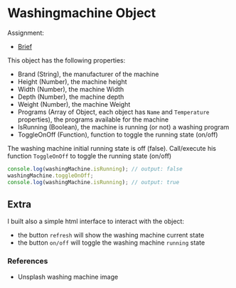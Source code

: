# Washingmachine Object

Assignment:

- [Brief](PF-CA-brief.pdf)

This object has the following properties:

- Brand (String), the manufacturer of the machine
- Height (Number), the machine height
- Width (Number), the machine Width
- Depth (Number), the machine depth
- Weight (Number), the machine Weight
- Programs (Array of Object, each object has `Name` and `Temperature` properties), the programs available for the machine
- IsRunning (Boolean), the machine is running (or not) a washing program
- ToggleOnOff (Function), function to toggle the running state (on/off)

The washing machine initial running state is off (false).
Call/execute his function `ToggleOnOff` to toggle the running state (on/off)

```javascript
console.log(washingMachine.isRunning); // output: false
washingMachine.toggleOnOff;
console.log(washingMachine.isRunning); // output: true
```

## Extra

I built also a simple html interface to interact with the object:

- the button `refresh` will show the washing machine current state
- the button `on/off` will toggle the washing machine `running` state

### References

- Unsplash washing machine image
